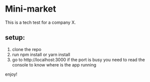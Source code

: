 # Mini-market
This is a tech test for a company X.

## setup:
1. clone the repo
2. run npm install or yarn install
3. go to http://localhost:3000 if the port is busy you need to read the console to know where is the app running

enjoy!
